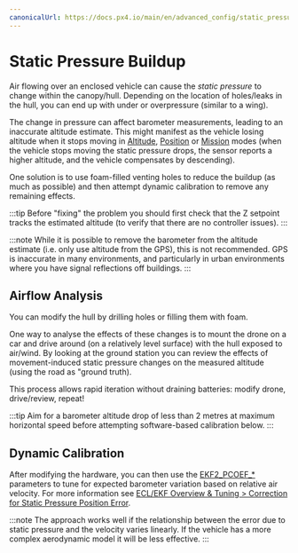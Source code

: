 ```yaml
---
canonicalUrl: https://docs.px4.io/main/en/advanced_config/static_pressure_buildup
---
```


# Static Pressure Buildup

Air flowing over an enclosed vehicle can cause the _static pressure_ to change within the canopy/hull.
Depending on the location of holes/leaks in the hull, you can end up with under or overpressure (similar to a wing).

The change in pressure can affect barometer measurements, leading to an inaccurate altitude estimate.
This might manifest as the vehicle losing altitude when it stops moving in [Altitude](../flight_modes_mc/altitude.md), [Position](../flight_modes_mc/position.md) or [Mission](../flight_modes/mission.md) modes (when the vehicle stops moving the static pressure drops, the sensor reports a higher altitude, and the vehicle compensates by descending).

One solution is to use foam-filled venting holes to reduce the buildup (as much as possible) and then attempt dynamic calibration to remove any remaining effects.

:::tip
Before "fixing" the problem you should first check that the Z setpoint tracks the estimated altitude (to verify that there are no controller issues).
:::

:::note
While it is possible to remove the barometer from the altitude estimate (i.e. only use altitude from the GPS), this is not recommended.
GPS is inaccurate in many environments, and particularly in urban environments where you have signal reflections off buildings.
:::

## Airflow Analysis

You can modify the hull by drilling holes or filling them with foam.

One way to analyse the effects of these changes is to mount the drone on a car and drive around (on a relatively level surface) with the hull exposed to air/wind.
By looking at the ground station you can review the effects of movement-induced static pressure changes on the measured altitude (using the road as "ground truth).

This process allows rapid iteration without draining batteries: modify drone, drive/review, repeat!

:::tip
Aim for a barometer altitude drop of less than 2 metres at maximum horizontal speed before attempting software-based calibration below.
:::

## Dynamic Calibration

After modifying the hardware, you can then use the [EKF2_PCOEF\_\*](../advanced_config/parameter_reference.md#EKF2_PCOEF_XN) parameters to tune for expected barometer variation based on relative air velocity.
For more information see [ECL/EKF Overview & Tuning > Correction for Static Pressure Position Error](../advanced_config/tuning_the_ecl_ekf.md#correction-for-static-pressure-position-error).

:::note
The approach works well if the relationship between the error due to static pressure and the velocity varies linearly.
If the vehicle has a more complex aerodynamic model it will be less effective.
:::
